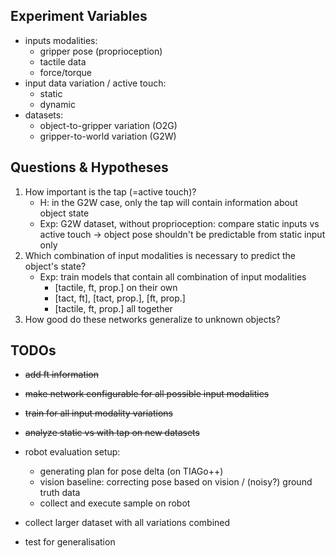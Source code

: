 
## Experiment Variables

* inputs modalities:
  * gripper pose (proprioception)
  * tactile data
  * force/torque
* input data variation / active touch:
  * static
  * dynamic
* datasets:
  * object-to-gripper variation (O2G)
  * gripper-to-world variation (G2W)

## Questions & Hypotheses

1. How important is the tap (=active touch)?
   * H: in the G2W case, only the tap will contain information about object state
   * Exp: G2W dataset, without proprioception: compare static inputs vs active touch -> object pose shouldn't be predictable from static input only
2. Which combination of input modalities is necessary to predict the object's state?
   * Exp: train models that contain all combination of input modalities
     * [tactile, ft, prop.] on their own
     * [tact, ft], [tact, prop.], [ft, prop.] 
     * [tactile, ft, prop.] all together
3. How good do these networks generalize to unknown objects?

## TODOs

* ~~add ft information~~
* ~~make network configurable for all possible input modalities~~
* ~~train for all input modality variations~~
  
* ~~analyze static vs with tap on new datasets~~
  
* robot evaluation setup:
  * generating plan for pose delta (on TIAGo++)
  * vision baseline: correcting pose based on vision / (noisy?) ground truth data
  * collect and execute sample on robot

* collect larger dataset with all variations combined
* test for generalisation